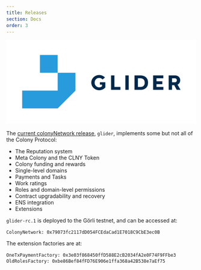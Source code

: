 ```yaml
---
title: Releases
section: Docs
order: 3
---
```


![glider](img/glider_fullColor.svg)

The [current colonyNetwork release](https://github.com/JoinColony/colonyNetwork/releases/tag/glider-rc.1), `glider`, implements some but not all of the Colony Protocol:

* The Reputation system
* Meta Colony and the CLNY Token
* Colony funding and rewards
* Single-level domains
* Payments and Tasks
* Work ratings
* Roles and domain-level permissions
* Contract upgradability and recovery
* ENS integration
* Extensions

`glider-rc.1` is deployed to the Görli testnet, and can be accessed at:

```
ColonyNetwork: 0x79073fc2117dD054FCEdaCad1E7018C9CbE3ec0B
```

The extension factories are at:
```
OneTxPaymentFactory: 0x3e03f868450ffD588E2cB2034fA2e0F74F9FFbe3
OldRolesFactory: 0xbe86Bef84fFD76E906e1ffa368a42B538e7aEf75
```
